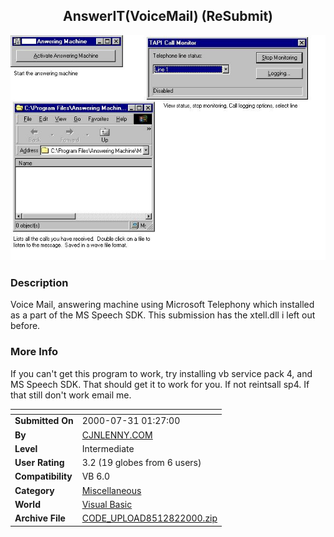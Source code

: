 ﻿<div align="center">

## AnswerIT\(VoiceMail\) \(ReSubmit\)

<img src="PIC20008295287702.jpg">
</div>

### Description

Voice Mail, answering machine using Microsoft Telephony which installed as a part of the MS Speech SDK. This submission has the xtell.dll i left out before.
 
### More Info
 
If you can't get this program to work, try installing vb service pack 4, and MS Speech SDK. That should get it to work for you. If not reintsall sp4. If that still don't work email me.


<span>             |<span>
---                |---
**Submitted On**   |2000-07-31 01:27:00
**By**             |[CJNLENNY\.COM](https://github.com/Planet-Source-Code/PSCIndex/blob/master/ByAuthor/cjnlenny-com.md)
**Level**          |Intermediate
**User Rating**    |3.2 (19 globes from 6 users)
**Compatibility**  |VB 6\.0
**Category**       |[Miscellaneous](https://github.com/Planet-Source-Code/PSCIndex/blob/master/ByCategory/miscellaneous__1-1.md)
**World**          |[Visual Basic](https://github.com/Planet-Source-Code/PSCIndex/blob/master/ByWorld/visual-basic.md)
**Archive File**   |[CODE\_UPLOAD8512822000\.zip](https://github.com/Planet-Source-Code/cjnlenny-com-answerit-voicemail-resubmit__1-10317/archive/master.zip)








